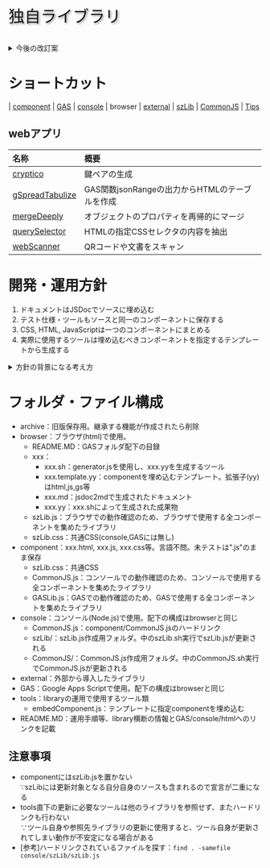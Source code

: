 <p style="font-size:2rem;text-shadow:2px 2px 4px #888;">独自ライブラリ</p>

<details><summary>今後の改訂案</summary>

- browser/component/consoleに分ける必要はない<br>
  - 一つのcoreでwebAppやconsoleが有ったり無かったりして、管理が煩雑
- ビルダの処理が想定以上にコンポーネントにより幅があり、一律updateComponent.shでは処理しきれない
- 無理に一つのhtmlにする必要はない

⇒ コンポーネント毎にフォルダを作成、以下に役割毎のファイルを作成する

```
/library/component/zeimu
┣ readme.md(.html) - 仕様書
┣ webApp.html - サンプル、Webアプリ
┣ core.js - コアとなるスクリプト
┣ GAS.js - コアとなるスクリプト(GAS側の処理)
┣ GASLib.js - GAS.jsから参照するGASライブラリ
┣ console.js - コンソール実行形式(使用するコンポーネントは参照する)
┣ update.sh/js - Markdown等の文書、Webアプリ(SPA)、コンソール実行形式の更新
┣ xxx.html - Webアプリ(ライブラリ埋込版)
┣ xxx.js - コンソール実行形式(ライブラリ埋込版)
┣ doc/ - readmdから参照する仕様書(部分)
┃ ┣ GAS.md - jsdoc2md GAS.js の出力結果
┃ ┗ GASLib.md - jsdoc2md GASLib.js の出力結果
┗ ref/ - 画像等、使用する外部ファイル
```

</details>

# ショートカット

| [component](component/README.md) | [GAS](GAS/README.md) | [console](console/README.md) | browser | [external](external/README.md) | [szLib](console/szLib/szLib.md) | [CommonJS](console/CommonJS/CommonJS.md) | [Tips](console/tips/tips.html)

## webアプリ

| 名称 | 概要 |
| :-- | :-- |
| [cryptico](external/cryptico.html) | 鍵ペアの生成 |
| [gSpreadTabulize](component/gSpreadTabulize.html) | GAS関数jsonRangeの出力からHTMLのテーブルを作成 |
| [mergeDeeply](component/mergeDeeply.html) | オブジェクトのプロパティを再帰的にマージ |
| [querySelector](component/querySelector.html) | HTMLの指定CSSセレクタの内容を抽出 |
| [webScanner](component/webScanner.html) | QRコードや文書をスキャン |

# 開発・運用方針

1. ドキュメントはJSDocでソースに埋め込む
1. テスト仕様・ツールもソースと同一のコンポーネントに保存する
1. CSS, HTML, JavaScriptは一つのコンポーネントにまとめる
1. 実際に使用するツールは埋め込むべきコンポーネントを指定するテンプレートから生成する

<details><summary>方針の背景になる考え方</summary>

## 課題

1. メニューなど、一つの機能はCSS/HTML/Scriptから成るが、一元管理がしにくい<br>
   ドキュメント・テスト(仕様・スクリプト)は特に散逸しやすい
1. MarkDownで出力できない(できるはずだが試行錯誤でめげた)
1. Mermaid等の拡張機能をJSDocに入れることは困難
1. JSDocの@typeDefの記述は一箇所だが、参照は多くの場合入力・出力の2箇所、またはそれ以上になる
1. JSDocの出力ファイルが多く、管理が煩雑(README.mdからの参照が複雑)

## 対応

- VueライクにCSS/HTML/Scriptを一つのファイルにまとめる
- 文書は基本JSDocで残す。JSDocで表現しにくい図(Mermaid等)はMarkDownで記述可能にする
- テスト仕様およびツールも同一ファイルに残す
- 「表示モード」を設定、以下のように制御する
  - Doc : JSDoc + 補足説明を表示
  - Test : テスト用画面を表示。consoleでテストする場合は割愛
  - App : オンラインツール画面を表示
- ソース修正時は"update.js"を実行し、ライブラリおよび単体実行用(Node.js)ファイルを更新

## 補足

- 他コンポーネントで定義したオブジェクトへの参照が定義できないが、これは暫定的に補足説明に追記することで対応

</details>

# フォルダ・ファイル構成

- archive：旧版保存用。継承する機能が作成されたら削除
- browser：ブラウザ(html)で使用。
  - README.MD：GASフォルダ配下の目録
  - xxx：
    - xxx.sh：generator.jsを使用し、xxx.yyを生成するツール
    - xxx.template.yy：componentを埋め込むテンプレート。拡張子(yy)はhtml,js,gs等
    - xxx.md：jsdoc2mdで生成されたドキュメント
    - xxx.yy：xxx.shによって生成された成果物
  - szLib.js：ブラウザでの動作確認のため、ブラウザで使用する全コンポーネントを集めたライブラリ
  - szLib.css：共通CSS(console,GASには無し)
- component：xxx.html, xxx.js, xxx.css等。言語不問。未テストは".js"のまま保存
  - szLib.css：共通CSS
  - CommonJS.js：コンソールでの動作確認のため、コンソールで使用する全コンポーネントを集めたライブラリ
  - GASLib.js：GASでの動作確認のため、GASで使用する全コンポーネントを集めたライブラリ
- console：コンソール(Node.js)で使用。配下の構成はbrowserと同じ
  - CommonJS.js：component/CommonJS.jsのハードリンク
  - szLib/：szLib.js作成用フォルダ。中のszLib.sh実行でszLib.jsが更新される
  - CommonJS/：CommonJS.js作成用フォルダ。中のCommonJS.sh実行でCommonJS.jsが更新される
- external：外部から導入したライブラリ
- GAS：Google Apps Scriptで使用。配下の構成はbrowserと同じ
- tools：libraryの運用で使用するツール類
  - embedComponent.js：テンプレートに指定componentを埋め込む
- README.MD：運用手順等、library横断の情報とGAS/console/htmlへのリンクを記載

## 注意事項

- componentにはszLib.jsを置かない<br>
  ∵szLibには更新対象となる自分自身のソースも含まれるので宣言が二重になる
- tools直下の更新に必要なツールは他のライブラリを参照せず、またハードリンクも行わない<br>
  ∵ツール自身や参照先ライブラリの更新に使用すると、ツール自身が更新されてしまい動作が不安定になる場合がある
- [参考]ハードリンクされているファイルを探す：`find . -samefile console/szLib/szLib.js`
